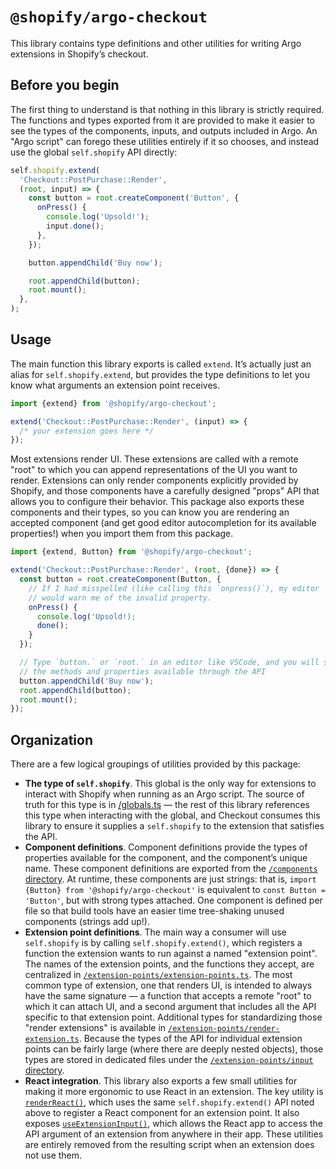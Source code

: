 # `@shopify/argo-checkout`

This library contains type definitions and other utilities for writing Argo extensions in Shopify’s checkout.

## Before you begin

The first thing to understand is that nothing in this library is strictly required. The functions and types exported from it are provided to make it easier to see the types of the components, inputs, and outputs included in Argo. An "Argo script" can forego these utilities entirely if it so chooses, and instead use the global `self.shopify` API directly:

```js
self.shopify.extend(
  'Checkout::PostPurchase::Render',
  (root, input) => {
    const button = root.createComponent('Button', {
      onPress() {
        console.log('Upsold!');
        input.done();
      },
    });

    button.appendChild('Buy now');

    root.appendChild(button);
    root.mount();
  },
);
```

## Usage

The main function this library exports is called `extend`. It’s actually just an alias for `self.shopify.extend`, but provides the type definitions to let you know what arguments an extension point receives.

```ts
import {extend} from '@shopify/argo-checkout';

extend('Checkout::PostPurchase::Render', (input) => {
  /* your extension goes here */
});
```

Most extensions render UI. These extensions are called with a remote "root" to which you can append representations of the UI you want to render. Extensions can only render components explicitly provided by Shopify, and those components have a carefully designed "props" API that allows you to configure their behavior. This package also exports these components and their types, so you can know you are rendering an accepted component (and get good editor autocompletion for its available properties!) when you import them from this package.

```ts
import {extend, Button} from '@shopify/argo-checkout';

extend('Checkout::PostPurchase::Render', (root, {done}) => {
  const button = root.createComponent(Button, {
    // If I had misspelled (like calling this `onpress()`), my editor
    // would warn me of the invalid property.
    onPress() {
      console.log('Upsold!);
      done();
    }
  });

  // Type `button.` or `root.` in an editor like VSCode, and you will see
  // the methods and properties available through the API
  button.appendChild('Buy now');
  root.appendChild(button);
  root.mount();
});
```

## Organization

There are a few logical groupings of utilities provided by this package:

- **The type of `self.shopify`**. This global is the only way for extensions to interact with Shopify when running as an Argo script. The source of truth for this type is in [/globals.ts](src/globals.ts) — the rest of this library references this type when interacting with the global, and Checkout consumes this library to ensure it supplies a `self.shopify` to the extension that satisfies the API.
- **Component definitions**. Component definitions provide the types of properties available for the component, and the component’s unique name. These component definitions are exported from the [`/components` directory](src/components). At runtime, these components are just strings: that is, `import {Button} from '@shopify/argo-checkout'` is equivalent to `const Button = 'Button'`, but with strong types attached. One component is defined per file so that build tools have an easier time tree-shaking unused components (strings add up!).
- **Extension point definitions**. The main way a consumer will use `self.shopify` is by calling `self.shopify.extend()`, which registers a function the extension wants to run against a named "extension point". The names of the extension points, and the functions they accept, are centralized in [`/extension-points/extension-points.ts`](src/extension-points/extension-points.ts). The most common type of extension, one that renders UI, is intended to always have the same signature — a function that accepts a remote "root" to which it can attach UI, and a second argument that includes all the API specific to that extension point. Additional types for standardizing those "render extensions" is available in [`/extension-points/render-extension.ts`](src/extension-points/render-extension.ts). Because the types of the API for individual extension points can be fairly large (where there are deeply nested objects), those types are stored in dedicated files under the [`/extension-points/input` directory](src/extension-points/input).
- **React integration**. This library also exports a few small utilities for making it more ergonomic to use React in an extension. The key utility is [`renderReact()`](src/api/react/render.ts), which uses the same `self.shopify.extend()` API noted above to register a React component for an extension point. It also exposes [`useExtensionInput()`](src/api/react/hooks.ts), which allows the React app to access the API argument of an extension from anywhere in their app. These utilities are entirely removed from the resulting script when an extension does not use them.
